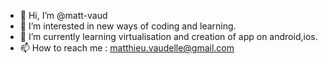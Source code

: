- 👋 Hi, I’m @matt-vaud
- 👀 I’m interested in new ways of coding and learning.
- 🌱 I’m currently learning virtualisation and creation of app on android,ios.
- 📫 How to reach me : matthieu.vaudelle@gmail.com 

<!---
matt-vaud/matt-vaud is a ✨ special ✨ repository because its `README.md` (this file) appears on your GitHub profile.
You can click the Preview link to take a look at your changes.
--->
